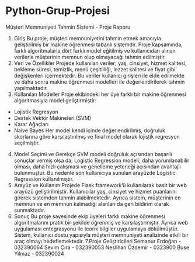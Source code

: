 # Python-Grup-Projesi
Müşteri Memnuniyeti Tahmin Sistemi - Proje Raporu
1. Giriş
Bu proje, müşteri memnuniyetini tahmin etmek amacıyla geliştirilmiş bir makine öğrenmesi tabanlı sistemdir. Proje kapsamında, farklı algoritmalarla dört farklı model eğitilmiş ve kullanıcıdan alınan verilerle müşterinin memnun olup olmayacağı tahmin edilmiştir.
2. Veri ve Özellikler
Projede kullanılan veriler; yaş, cinsiyet, hizmet kalitesi, bekleme süresi, temizlik, menü çeşitliliği, lezzet kalitesi ve fiyat gibi değişkenleri içermektedir. Bu veriler kullanıcı girişleri ile elde edilmekte ve daha sonra makine öğrenmesi modelleri ile değerlendirilerek tahmin yapılmaktadır.
3. Kullanılan Modeller
Proje ekibindeki her üye farklı bir makine öğrenmesi algoritmasıyla model geliştirmiştir:
- Lojistik Regresyon
- Destek Vektör Makineleri (SVM)
- Karar Ağaçları
- Naive Bayes
Her model kendi içinde değerlendirilmiş, doğruluk skorlarına göre karşılaştırılmış ve final model olarak lojistik regresyon seçilmiştir.
4. Model Seçimi ve Gerekçe
SVM modeli doğruluk açısından başarılı sonuçlar vermiş olsa da, Logistic Regression modeli; daha yorumlanabilir olması, daha hızlı çalışması ve genelleme yeteneği açısından avantajlı bulunmuştur. Bu nedenle son kullanıcıya sunulan arayüzde Logistic Regression kullanılmıştır.
5. Arayüz ve Kullanım
Projede Flask framework’ü kullanılarak basit bir web arayüzü geliştirilmiştir. Kullanıcılar yaş, cinsiyet ve hizmet puanlarını girerek sistemden tahmin alabilmektedir. Ayrıca sistem, müşterinin en memnun ve en memnun kalmadığı alanları da geri bildirim olarak sunmaktadır.
6. Sonuç
Bu proje sayesinde ekip üyeleri farklı makine öğrenmesi algoritmalarını pratik bir şekilde öğrenmiş ve karşılaştırmıştır. Ayrıca web uygulaması entegrasyonu ile teorik bilgiler uygulamaya dökülmüştür. Sistem, kullanıcı dostu yapısıyla müşteri memnuniyeti analizinde etkili bir araç olmayı hedeflemektedir.
7.Proje Geliştiricileri
Semanur Erdoğan - 032390064
Sevim Çıra - 032390053
Neslihan Özdemir - 0323900
Buse Yılmaz - 032390024 
